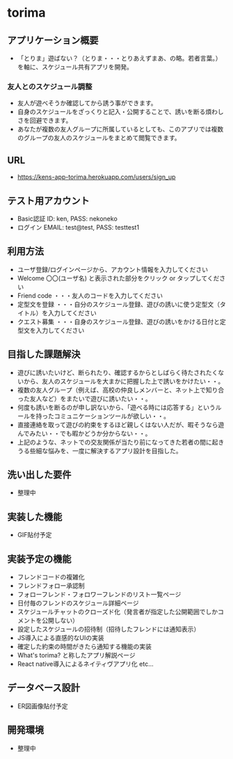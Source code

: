 # torima

## アプリケーション概要
- 「とりま」遊ばない？（とりま・・・とりあえずまあ、の略。若者言葉。）を軸に、スケジュール共有アプリを開発。

### 友人とのスケジュール調整
- 友人が遊べそうか確認してから誘う事ができます。
- 自身のスケジュールをざっくりと記入・公開することで、誘いを断る煩わしさを回避できます。
- あなたが複数の友人グループに所属しているとしても、このアプリでは複数のグループの友人のスケジュールをまとめて閲覧できます。

## URL
- https://kens-app-torima.herokuapp.com/users/sign_up

## テスト用アカウント
- Basic認証 ID: ken, PASS: nekoneko
- ログイン EMAIL: test@test, PASS: testtest1

## 利用方法
- ユーザ登録/ログインページから、アカウント情報を入力してください
- Welcome 〇〇(ユーザ名) と表示された部分をクリック or タップしてください
- Friend code ・・・友人のコードを入力してください
- 定型文を登録 ・・・自分のスケジュール登録、遊びの誘いに使う定型文（タイトル）を入力してください
- クエスト募集 ・・・自身のスケジュール登録、遊びの誘いをかける日付と定型文を入力してください


## 目指した課題解決
- 遊びに誘いたいけど、断られたり、確認するからとしばらく待たされたくないから、友人のスケジュールを大まかに把握した上で誘いをかけたい・・。
- 複数の友人グループ（例えば、高校の仲良しメンバーと、ネット上で知り合った友人など）をまたいで遊びに誘いたい・・。
- 何度も誘いを断るのが申し訳ないから、「遊べる時には応答する」というルールを持ったコミュニケーションツールが欲しい・・。
- 直接連絡を取って遊びの約束をするほど親しくはない人だが、暇そうなら遊んでみたい・・でも暇かどうか分からない・・。
- 上記のような、ネットでの交友関係が当たり前になってきた若者の間に起きうる些細な悩みを、一度に解決するアプリ設計を目指した。


## 洗い出した要件
- 整理中

## 実装した機能
- GIF貼付予定

## 実装予定の機能
- フレンドコードの複雑化
- フレンドフォロー承認制
- フォローフレンド・フォロワーフレンドのリスト一覧ページ
- 日付毎のフレンドのスケジュール詳細ページ
- スケジュールチャットのクローズド化（発言者が指定した公開範囲でしかコメントを公開しない）
- 設定したスケジュールの招待制（招待したフレンドには通知表示）
- JS導入による直感的なUIの実装
- 確定した約束の時間がきたら通知する機能の実装
- What's torima? と称したアプリ解説ページ
- React native導入によるネイティヴアプリ化 etc...

## データベース設計
- ER図画像貼付予定

## 開発環境
- 整理中